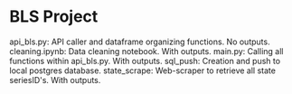 # BLS Project


api_bls.py:  API caller and dataframe organizing functions. No outputs.
cleaning.ipynb: Data cleaning notebook. With outputs.
main.py: Calling all functions within api_bls.py. With outputs.
sql_push: Creation and push to local postgres database. 
state_scrape: Web-scraper to retrieve all state seriesID's. With outputs. 
